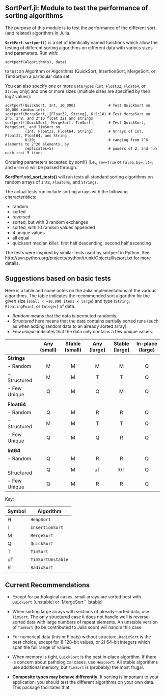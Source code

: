 SortPerf.jl: Module to test the performance of sorting algorithms
--------------------------------------------------------------

The purpose of this module is to test the performance of the different sort (and related) algorithms in Julia.  


**`SortPerf.sortperf()`** is a set of identically named functions which allow the testing of different sorting algorithms on different data with various sizes and parameters.  Run with:

    sortperf(Algorithm(s), data)

to test an Algorithm or Algorithms (QuickSort, InsertionSort, MergeSort, or TimSort)on a particular data set.  

You can also specify one or more `DataTypes` (`Int`, `Float32`, `Float64`, or `String` only) and one or more sizes (multiple sizes are specified by their log2 values):

    sortperf(QuickSort, Int, 10_000)               # Test QuickSort on 10,000 random ints
    sortperf(MergeSort, [Float32, String], 6:2:10) # Test MergeSort on 2^6, 2^8, and 2^10 float 32s and strings
    sortperf([QuickSort, MergeSort, TimSort],      # Test QuickSort, MergeSort, and TimSort on 
             [Int, Float32, Float64, String],      # Arrays of Int, Float32, Float64, and String
             6:20;                                 # ranging from 2^6 elements to 2^20 elements, by 
             replicates=5)                         # powers of 2, and run each test 5 times

Ordering parameters accepted by sort!() (i.e., `rev=true` or `false`, `by=`, `lt=`, and `order=`) will be passed through.


**SortPerf.std_sort_tests()** will run tests all standard sorting algorithms on random arrays of `Ints`, `Float64s`, and `Strings`.

The actual tests run include sorting arrays with the following characteristics:

* random
* sorted
* reversed
* sorted, but with 3 random exchanges
* sorted, with 10 random values appended
* 4 unique values
* all equal
* quicksort median killer: first half descending, second half ascending

The tests were inspired by similar tests used by sortperf in Python.  See http://svn.python.org/projects/python/trunk/Objects/listsort.txt for more details.


Suggestions based on basic tests
--------------------------------

Here is a table and some notes on the Julia implementations of the
various algorithms.  The table indicates the recommended sort
algorithm for the given size (`small < ~10,000 items < large`)
and type (`String`, `FloatingPoint`, or `Integer`) of data.

- *Random* means that the data is permuted randomly.
- *Structured* here means that the data contains partially sorted runs
(such as when adding random data to an already sorted array).
- *Few unique* indicates that the data only contains a few unique
values.


|               |Any (small)|Stable (small)|Any (large)|Stable (large)|In-place (large)|
|---------------|:---------:|:------------:|:---------:|:------------:|:--------------:|
|**Strings**    |           |              |           |              |                |
|- Random       |M          |M             |M          |M             |Q               |
|- Structured   |M          |M             |T          |T             |Q               |
|- Few Unique   |Q          |M             |Q          |M             |Q               |
|               |           |              |           |              |                |
|**Float64**    |           |              |           |              |                |
|- Random       |Q          |M             |R          |R             |Q               |
|- Structured   |M          |M             |T          |T             |Q               |
|- Few Unique   |Q          |M             |Q          |R             |Q               |
|               |           |              |           |              |                |
|**Int64**      |           |              |           |              |                |
|- Random       |Q          |M             |R          |R             |Q               |
|- Structured   |Q          |M             |uT         |R/T           |Q               |
|- Few Unique   |Q          |M             |R          |R             |Q               |

Key:

|Symbol|Algorithm        |
|------|-----------------|
|H     |`HeapSort`       |
|I     |`InsertionSort`  |
|M     |`MergeSort`      |
|Q     |`QuickSort`      |
|T     |`TimSort`        |
|uT    |`TimSortUnstable`|
|R     |`RadixSort`      |


Current Recommendations
-----------------------

* Except for pathological cases, small arrays are sorted best with
  `QuickSort` (unstable) or `MergeSort`` (stable)

* When sorting large arrays with sections of already-sorted data, use
  `TimSort`.  The only structured case it does not handle well is
  reverse-sorted data with large numbers of repeat elements.  An
  unstable version of `TimSort` (to be contributed to Julia soon) will
  handle this case

* For numerical data (Ints or Floats) without structure, `RadixSort` is
  the best choice, except for 1) 128-bit values, or 2) 64-bit integers
  which span the full range of values.

* When memory is tight, `QuickSort` is the best in-place algorithm.  If
  there is concern about pathological cases, use `HeapSort`.  All
  stable algorithms use additional memory, but `TimSort` is (probably)
  the most frugal.

* **Composite types may behave differently.**  If sorting is
  important to your application, you should test the different
  algorithms on your own data.  This package facilitates that.

